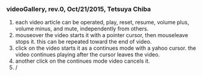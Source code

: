 ### videoGallery, rev.0, Oct/21/2015, Tetsuya Chiba
1. each video article can be operated, play, reset, resume, volume plus, volume minus, and mute, independently from others. 
1. mouseover the video starts it with a pointer cursor, then mouseleave stops it. this can be repeated toward the end of video.
1. click on the video starts it as a continues mode with a yahoo cursor. the video continues playing after the cursor leaves the video.
1. another click on the continues mode video cancels it.
1. /